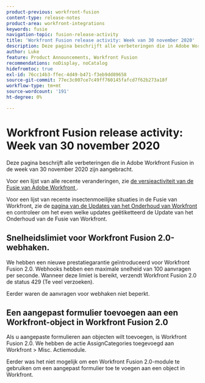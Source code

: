 ```yaml
---
product-previous: workfront-fusion
content-type: release-notes
product-area: workfront-integrations
keywords: fusie
navigation-topic: fusion-release-activity
title: 'Workfront Fusion release activity: Week van 30 november 2020'
description: Deze pagina beschrijft alle verbeteringen die in Adobe Workfront Fusion in de week van 30 november 2020 zijn aangebracht.
author: Luke
feature: Product Announcements, Workfront Fusion
recommendations: noDisplay, noCatalog
hidefromtoc: true
exl-id: 76cc14b3-ffec-4d49-b471-f3eb9dd89658
source-git-commit: 77ec3c007ce7c49ff760145fafcd7f62b273a18f
workflow-type: tm+mt
source-wordcount: '191'
ht-degree: 0%

---
```


# Workfront Fusion release activity: Week van 30 november 2020

Deze pagina beschrijft alle verbeteringen die in Adobe Workfront Fusion in de week van 30 november 2020 zijn aangebracht.

Voor een lijst van alle recente veranderingen, zie [ de versieactiviteit van de Fusie van Adobe Workfront ](/help/workfront-fusion/fusion-product-releases/fusion-release-activity.md).

Voor een lijst van recente insectenmoeilijke situaties in de Fusie van Workfront, zie de [ pagina van de Updates van het Onderhoud van Workfront ](https://experienceleague.adobe.com/docs/workfront-known-issues/releases/current-updates.html?lang=nl-NL) en controleer om het even welke updates geëtiketteerd de Update van het Onderhoud van de Fusie van Workfront.

## Snelheidslimiet voor Workfront Fusion 2.0-webhaken.

We hebben een nieuwe prestatiegarantie geïntroduceerd voor Workfront Fusion 2.0. Webhooks hebben een maximale snelheid van 100 aanvragen per seconde. Wanneer deze limiet is bereikt, verzendt Workfront Fusion 2.0 de status 429 (Te veel verzoeken).

Eerder waren de aanvragen voor webhaken niet beperkt.


## Een aangepast formulier toevoegen aan een Workfront-object in Workfront Fusion 2.0

Als u aangepaste formulieren aan objecten wilt toevoegen, is Workfront Fusion 2.0. We hebben de actie AssignCategories toegevoegd aan Workfront > Misc. Actiemodule.

Eerder was het niet mogelijk om een Workfront Fusion 2.0-module te gebruiken om een aangepast formulier toe te voegen aan een object in Workfront.
